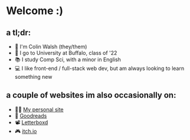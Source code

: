 # Welcome :)

## a tl;dr:
- 👋 I'm Colin Walsh (they/them)
- 🐂 I go to University at Buffalo, class of '22
- 📚 I study Comp Sci, with a minor in English
- 💻 I like front-end / full-stack web dev, but am always looking to learn something new

## a couple of websites im also occasionally on:
- 👩‍💻 [My personal site](https://cwalsh.dev)
- 📖 [Goodreads](https://goodreads.com/grubgrub)
- 📽️ [Letterboxd](https://letterboxd.com/beetosu/)
- 🎮 [itch.io](https://beetosu.itch.io)
